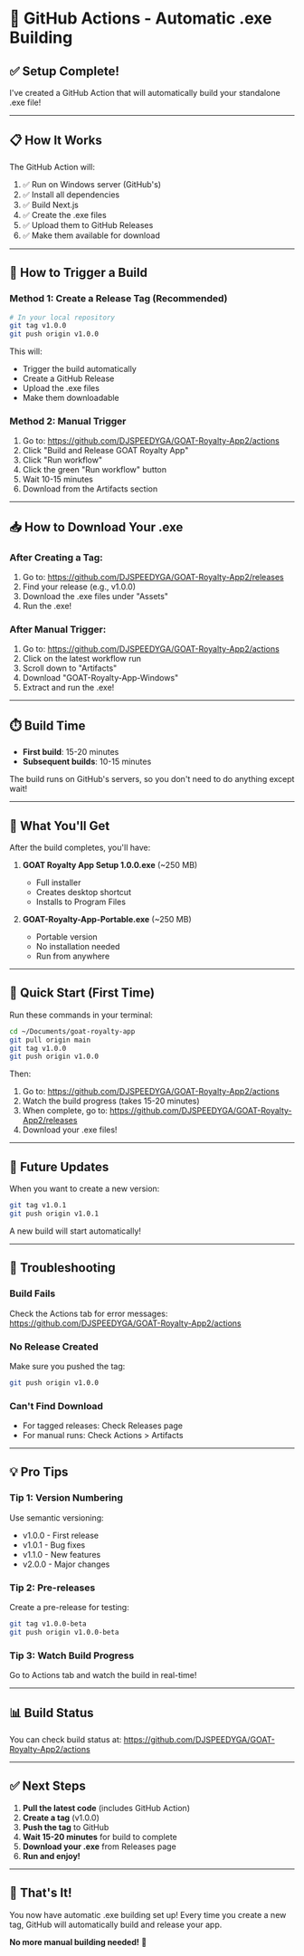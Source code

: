 # 🚀 GitHub Actions - Automatic .exe Building

## ✅ Setup Complete!

I've created a GitHub Action that will automatically build your standalone .exe file!

---

## 📋 How It Works

The GitHub Action will:
1. ✅ Run on Windows server (GitHub's)
2. ✅ Install all dependencies
3. ✅ Build Next.js
4. ✅ Create the .exe files
5. ✅ Upload them to GitHub Releases
6. ✅ Make them available for download

---

## 🎯 How to Trigger a Build

### Method 1: Create a Release Tag (Recommended)

```bash
# In your local repository
git tag v1.0.0
git push origin v1.0.0
```

This will:
- Trigger the build automatically
- Create a GitHub Release
- Upload the .exe files
- Make them downloadable

### Method 2: Manual Trigger

1. Go to: https://github.com/DJSPEEDYGA/GOAT-Royalty-App2/actions
2. Click "Build and Release GOAT Royalty App"
3. Click "Run workflow"
4. Click the green "Run workflow" button
5. Wait 10-15 minutes
6. Download from the Artifacts section

---

## 📥 How to Download Your .exe

### After Creating a Tag:

1. Go to: https://github.com/DJSPEEDYGA/GOAT-Royalty-App2/releases
2. Find your release (e.g., v1.0.0)
3. Download the .exe files under "Assets"
4. Run the .exe!

### After Manual Trigger:

1. Go to: https://github.com/DJSPEEDYGA/GOAT-Royalty-App2/actions
2. Click on the latest workflow run
3. Scroll down to "Artifacts"
4. Download "GOAT-Royalty-App-Windows"
5. Extract and run the .exe!

---

## ⏱️ Build Time

- **First build**: 15-20 minutes
- **Subsequent builds**: 10-15 minutes

The build runs on GitHub's servers, so you don't need to do anything except wait!

---

## 🎉 What You'll Get

After the build completes, you'll have:

1. **GOAT Royalty App Setup 1.0.0.exe** (~250 MB)
   - Full installer
   - Creates desktop shortcut
   - Installs to Program Files

2. **GOAT-Royalty-App-Portable.exe** (~250 MB)
   - Portable version
   - No installation needed
   - Run from anywhere

---

## 🚀 Quick Start (First Time)

Run these commands in your terminal:

```bash
cd ~/Documents/goat-royalty-app
git pull origin main
git tag v1.0.0
git push origin v1.0.0
```

Then:
1. Go to: https://github.com/DJSPEEDYGA/GOAT-Royalty-App2/actions
2. Watch the build progress (takes 15-20 minutes)
3. When complete, go to: https://github.com/DJSPEEDYGA/GOAT-Royalty-App2/releases
4. Download your .exe files!

---

## 🔄 Future Updates

When you want to create a new version:

```bash
git tag v1.0.1
git push origin v1.0.1
```

A new build will start automatically!

---

## 🐛 Troubleshooting

### Build Fails

Check the Actions tab for error messages:
https://github.com/DJSPEEDYGA/GOAT-Royalty-App2/actions

### No Release Created

Make sure you pushed the tag:
```bash
git push origin v1.0.0
```

### Can't Find Download

- For tagged releases: Check Releases page
- For manual runs: Check Actions > Artifacts

---

## 💡 Pro Tips

### Tip 1: Version Numbering

Use semantic versioning:
- v1.0.0 - First release
- v1.0.1 - Bug fixes
- v1.1.0 - New features
- v2.0.0 - Major changes

### Tip 2: Pre-releases

Create a pre-release for testing:
```bash
git tag v1.0.0-beta
git push origin v1.0.0-beta
```

### Tip 3: Watch Build Progress

Go to Actions tab and watch the build in real-time!

---

## 📊 Build Status

You can check build status at:
https://github.com/DJSPEEDYGA/GOAT-Royalty-App2/actions

---

## ✅ Next Steps

1. **Pull the latest code** (includes GitHub Action)
2. **Create a tag** (v1.0.0)
3. **Push the tag** to GitHub
4. **Wait 15-20 minutes** for build to complete
5. **Download your .exe** from Releases page
6. **Run and enjoy!**

---

## 🎉 That's It!

You now have automatic .exe building set up! Every time you create a new tag, GitHub will automatically build and release your app.

**No more manual building needed!** 🚀